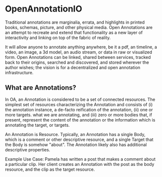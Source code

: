 # OpenAnnotationIO
Traditional annotations are marginalia, errata, and highlights in printed books, schemas, picture, and other physical media. Open Annotations are an attempt to recreate and extend that functionality as a new layer of interactivity and linking on top of the fabric of reality. 

It will allow anyone to annotate anything anywhere, be it a pdf, an timeline, a video, an image, a 3d model, an audio stream, or data in raw or visualized form. Open Annotations can be linked, shared between services, tracked back to their origins, searched and discovered, and stored wherever the author wishes; the vision is for a decentralized and open annotation infrastructure.

## What are Annotations?

In OA, an Annotation is considered to be a set of connected resources. The simplest set of resources characterizing the Annotation and consists of (i) the annotation instance, a de-facto reification of the annotation, (ii) one or more targets. what we are annotating, and (iii) zero or more bodies that, if present, represent the content of the annotation or the information which is annotating the target, or targets. 

An Annotation is Resource. Typically, an Annotation has a single Body, which is a comment or other descriptive resource, and a single Target that the Body is somehow "about". The Annotation likely also has additional descriptive properties. 

Example Use Case: Pamela has written a post that makes a comment about a particular clip. Her client creates an Annotation with the post as the body resource, and the clip as the target resource.
